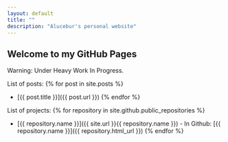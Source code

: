 ```yaml
---
layout: default
title: ""
description: "Alucebur's personal website"
---
```


## Welcome to my GitHub Pages

Warning: Under Heavy Work In Progress.

List of posts:
{% for post in site.posts %}
  * [{{ post.title }}]({{ post.url }})
{% endfor %}

List of projects:
{% for repository in site.github.public_repositories %}
  * [{{ repository.name }}]({{ site.url }}{{ repository.name }}) - In Github: [{{ repository.name }}]({{ repository.html_url }})
{% endfor %}
